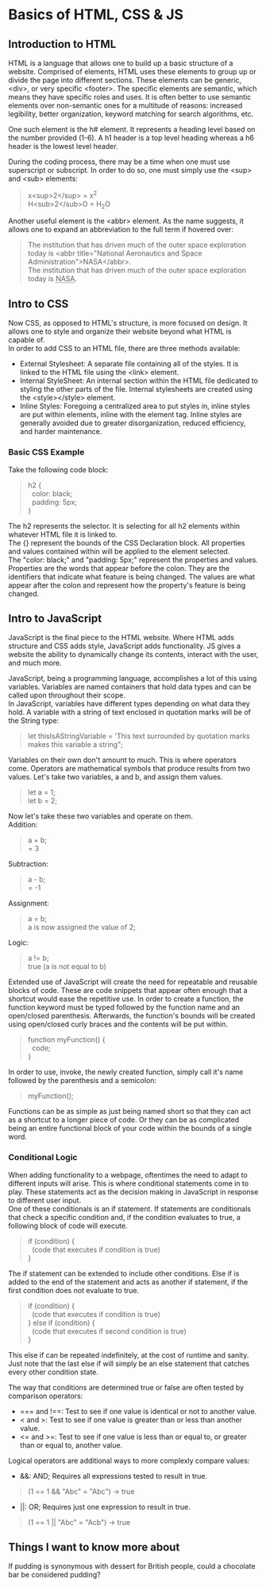 # Basics of HTML, CSS & JS

## Introduction to HTML

HTML is a language that allows one to build up a basic structure of a website. Comprised of elements, HTML uses these elements to group up or divide the page into different sections. These elements can be generic, \<div>, or very specific \<footer>. The specific elements are semantic, which means they have specific roles and uses. It is often better to use semantic elements over non-semantic ones for a multitude of reasons: increased legibility, better organization, keyword matching for search algorithms, etc.

One such element is the h# element. It represents a heading level based on the number provided (1-6). A h1 header is a top level heading whereas a h6 header is the lowest level header.

During the coding process, there may be a time when one must use superscript or subscript. In order to do so, one must simply use the \<sup> and \<sub> elements:
> x\<sup>2\</sup> = x<sup>2</sup>  
> H\<sub>2\</sub>O = H<sub>2</sub>O  

Another useful element is the \<abbr> element. As the name suggests, it allows one to expand an abbreviation to the full term if hovered over:
> The institution that has driven much of the outer space exploration today is \<abbr title="National Aeronautics and Space Administration">NASA\</abbr>.  
> The institution that has driven much of the outer space exploration today is <abbr title="National Aeronautics and Space Administration">NASA</abbr>.

## Intro to CSS

Now CSS, as opposed to HTML's structure, is more focused on design. It allows one to style and organize their website beyond what HTML is capable of.  
In order to add CSS to an HTML file, there are three methods available:

- External Stylesheet: A separate file containing all of the styles. It is linked to the HTML file using the \<link> element.
- Internal StyleSheet: An internal section within the HTML file dedicated to styling the other parts of the file. Internal stylesheets are created using the \<style>\</style> element.
- Inline Styles: Foregoing a centralized area to put styles in, inline styles are put within elements, inline with the element tag. Inline styles are generally avoided due to greater disorganization, reduced efficiency, and harder maintenance.

### Basic CSS Example

Take the following code block:
>h2 {  
>&nbsp;&nbsp;color: black;  
>&nbsp;&nbsp;padding: 5px;  
>}

The h2 represents the selector. It is selecting for all h2 elements within whatever HTML file it is linked to.  
The {} represent the bounds of the CSS Declaration block. All properties and values contained within will be applied to the element selected.  
The "color: black;" and "padding: 5px;" represent the properties and values. Properties are the words that appear before the colon. They are the identifiers that indicate what feature is being changed. The values are what appear after the colon and represent how the property's feature is being changed.

## Intro to JavaScript

JavaScript is the final piece to the HTML website. Where HTML adds structure and CSS adds style, JavaScript adds functionality. JS gives a website the ability to dynamically change its contents, interact with the user, and much more.

JavaScript, being a programming language, accomplishes a lot of this using variables. Variables are named containers that hold data types and can be called upon throughout their scope.  
In JavaScript, variables have different types depending on what data they hold. A variable with a string of text enclosed in quotation marks will be of the String type:

> let thisIsAStringVariable = 'This text surrounded by quotation marks makes this variable a string";  

Variables on their own don't amount to much. This is where operators come. Operators are mathematical symbols that produce results from two values. Let's take two variables, a and b, and assign them values.

> let a = 1;  
> let b = 2;

Now let's take these two variables and operate on them.  
Addition:

> a + b;  
> = 3

Subtraction:

> a - b;  
> = -1

Assignment:

> a = b;  
> a is now assigned the value of 2;

Logic:

> a != b;  
> true (a is not equal to b)

Extended use of JavaScript will create the need for repeatable and reusable blocks of code. These are code snippets that appear often enough that a shortcut would ease the repetitive use. In order to create a function, the function keyword must be typed followed by the function name and an open/closed parenthesis. Afterwards, the function's bounds will be created using open/closed curly braces and the contents will be put within.

> function myFunction() {  
> &nbsp;&nbsp;code;  
> }

In order to use, invoke, the newly created function, simply call it's name followed by the parenthesis and a semicolon:

> myFunction();

Functions can be as simple as just being named short so that they can act as a shortcut to a longer piece of code. Or they can be as complicated being an entire functional block of your code within the bounds of a single word.

### Conditional Logic

When adding functionality to a webpage, oftentimes the need to adapt to different inputs will arise. This is where conditional statements come in to play. These statements act as the decision making in JavaScript in response to different user input.  
One of these conditionals is an if statement. If statements are conditionals that check a specific condition and, if the condition evaluates to true, a following block of code will execute.

> if (condition) {  
> &nbsp;&nbsp;(code that executes if condition is true)  
>}

The if statement can be extended to include other conditions. Else if is added to the end of the statement and acts as another if statement, if the first condition does not evaluate to true.

> if (condition) {  
> &nbsp;&nbsp;(code that executes if condition is true)  
> } else if (condition) {  
> &nbsp;&nbsp;(code that executes if second condition is true)  
> }

This else if can be repeated indefinitely, at the cost of runtime and sanity. Just note that the last else if will simply be an else statement that catches every other condition state.

The way that conditions are determined true or false are often tested by comparison operators:

- === and !==: Test to see if one value is identical or not to another value.
- < and >: Test to see if one value is greater than or less than another value.
- <= and >=: Test to see if one value is less than or equal to, or greater than or equal to, another value.

Logical operators are additional ways to more complexly compare values:

- \&&: AND; Requires all expressions tested to result in true.

> (1 == 1 \&& "Abc" = "Abc") -> true

- \||: OR; Requires just one expression to result in true.

> (1 == 1 \|| "Abc" = "Acb") -> true

## Things I want to know more about

If pudding is synonymous with dessert for British people, could a chocolate bar be considered pudding?